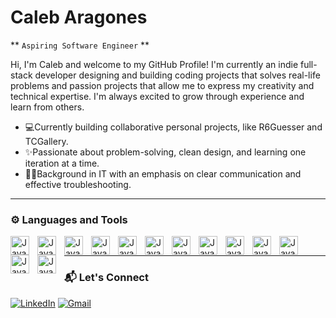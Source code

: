 # Caleb Aragones

** `Aspiring Software Engineer` **

Hi, I'm Caleb and welcome to my GitHub Profile! I'm currently an indie full-stack developer designing and building coding projects that solves real-life problems and passion projects that allow me to express my creativity and technical expertise. I'm always excited to grow through experience and learn from others.

- 💻Currently building collaborative personal projects, like R6Guesser and TCGallery.
- ✨Passionate about problem-solving, clean design, and learning one iteration at a time.
- 👨‍💻Background in IT with an emphasis on clear communication and effective troubleshooting.

---

### ⚙️ Languages and Tools

<image align="left" alt="Java" width="30px" style="padding-right:10px;" src="https://cdn.jsdelivr.net/gh/devicons/devicon@latest/icons/java/java-original-wordmark.svg"/>
<image align="left" alt="Java" width="30px" style="padding-right:10px;" src="https://cdn.jsdelivr.net/gh/devicons/devicon@latest/icons/python/python-original.svg"/>
<image align="left" alt="Java" width="30px" style="padding-right:10px;" src="https://cdn.jsdelivr.net/gh/devicons/devicon@latest/icons/html5/html5-original.svg"/>
<image align="left" alt="Java" width="30px" style="padding-right:10px;" src="https://cdn.jsdelivr.net/gh/devicons/devicon@latest/icons/css3/css3-original.svg"/>
<image align="left" alt="Java" width="30px" style="padding-right:10px;" src="https://cdn.jsdelivr.net/gh/devicons/devicon@latest/icons/git/git-original.svg"/>
<image align="left" alt="Java" width="30px" style="padding-right:10px;" src="https://cdn.jsdelivr.net/gh/devicons/devicon@latest/icons/javascript/javascript-original.svg"/>
<image align="left" alt="Java" width="30px" style="padding-right:10px;" src="https://cdn.jsdelivr.net/gh/devicons/devicon@latest/icons/csharp/csharp-original.svg"/>
<image align="left" alt="Java" width="30px" style="padding-right:10px;" src="https://cdn.jsdelivr.net/gh/devicons/devicon@latest/icons/cplusplus/cplusplus-original.svg"/>
<image align="left" alt="Java" width="30px" style="padding-right:10px;" src="https://cdn.jsdelivr.net/gh/devicons/devicon@latest/icons/react/react-original.svg"/>
<image align="left" alt="Java" width="30px" style="padding-right:10px;" src="https://cdn.jsdelivr.net/gh/devicons/devicon@latest/icons/flutter/flutter-original.svg"/>
<image align="left" alt="Java" width="30px" style="padding-right:10px;" src="https://cdn.jsdelivr.net/gh/devicons/devicon@latest/icons/firebase/firebase-original.svg"/>
<image align="left" alt="Java" width="30px" style="padding-right:10px;" src="https://cdn.jsdelivr.net/gh/devicons/devicon@latest/icons/unity/unity-original.svg"/>
<image align="left" alt="Java" width="30px" style="padding-right:10px;" src="https://cdn.jsdelivr.net/gh/devicons/devicon@latest/icons/notion/notion-original.svg"/>
<br/>

---

### 📬 Let's Connect
<p align="left">
<a href="https://www.linkedin.com/in/caleb-aragones/">
	<img alt="LinkedIn" title="View LinkedIn" src="https://custom-icon-badges.demolab.com/badge/LinkedIn-blue?style=for-the-badge&logo=connection-to-website&logoColor=white"/></a>
<a href="mailto:caleb.s.aragones@gmail.com">
	<img alt="Gmail" title="Send Email" src="https://custom-icon-badges.demolab.com/badge/Gmail-red?style=for-the-badge&logo=mail&logoColor=white"/></a>
</p>
